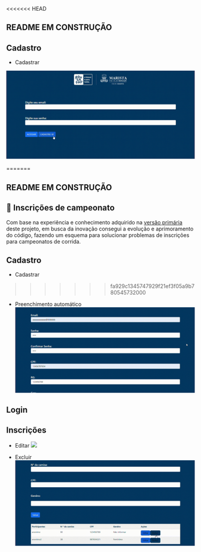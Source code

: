 <<<<<<< HEAD
## README EM CONSTRUÇÃO   

## Cadastro
* Cadastrar   




<img src="imgs/cadastro.gif">    

      
=======
## README EM CONSTRUÇÃO     

## 🥇 Inscrições de campeonato 
Com base na experiência e conhecimento adquirido na [versão primária](https://witoriabeatriz.github.io/Cadastro-versao-primaria/) deste projeto, em busca da inovação consegui a evolução e aprimoramento do código, fazendo um esquema para solucionar problemas de inscrições para campeonatos de corrida.


## Cadastro
* Cadastrar   
    
>>>>>>> fa929c1345747929f21ef3f05a9b780545732000

* Preenchimento automático <img src="imgs/cep.gif">  

## Login  




## Inscrições
* Editar <img src="imgs/editando.gif">  

* Excluir<img src="imgs/excluindo.gif">  


